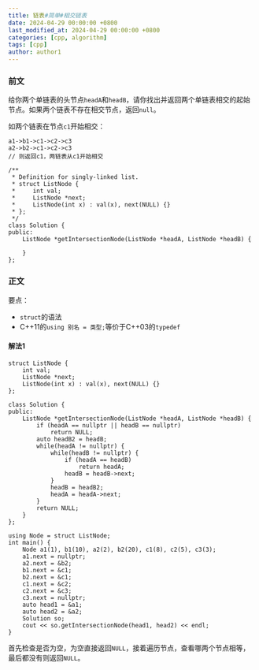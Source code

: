 ```yaml
---
title: 链表#简单#相交链表
date: 2024-04-29 00:00:00 +0800
last_modified_at: 2024-04-29 00:00:00 +0800
categories: [cpp, algorithm]
tags: [cpp]
author: author1
---
```


### 前文

给你两个单链表的头节点`headA`和`headB`，请你找出并返回两个单链表相交的起始节点。如果两个链表不存在相交节点，返回`null`。

如两个链表在节点`c1`开始相交：
```
a1->b1->c1->c2->c3
a2->b2->c1->c2->c3
// 则返回c1，两链表从c1开始相交
```

```
/**
 * Definition for singly-linked list.
 * struct ListNode {
 *     int val;
 *     ListNode *next;
 *     ListNode(int x) : val(x), next(NULL) {}
 * };
 */
class Solution {
public:
    ListNode *getIntersectionNode(ListNode *headA, ListNode *headB) {
        
    }
};
```

### 正文

要点：
- `struct`的语法
- C++11的`using 别名 = 类型;`等价于C++03的`typedef`

#### 解法1

```
struct ListNode {
    int val;
    ListNode *next;
    ListNode(int x) : val(x), next(NULL) {}
};

class Solution {
public:
    ListNode *getIntersectionNode(ListNode *headA, ListNode *headB) {
		if (headA == nullptr || headB == nullptr)
			return NULL;
		auto headB2 = headB;
		while(headA != nullptr) {
			while(headB != nullptr) {
				if (headA == headB)
					return headA;
				headB = headB->next;
			}
			headB = headB2;
			headA = headA->next;
		}
		return NULL;
    }
};

using Node = struct ListNode;
int main() {
	Node a1(1), b1(10), a2(2), b2(20), c1(8), c2(5), c3(3);
	a1.next = nullptr;
	a2.next = &b2;
	b1.next = &c1;
	b2.next = &c1;
	c1.next = &c2;
	c2.next = &c3;
	c3.next = nullptr;
	auto head1 = &a1;
	auto head2 = &a2;
	Solution so;
	cout << so.getIntersectionNode(head1, head2) << endl;
}
```

首先检查是否为空，为空直接返回`NULL`，接着遍历节点，查看哪两个节点相等，最后都没有则返回`NULL`。
